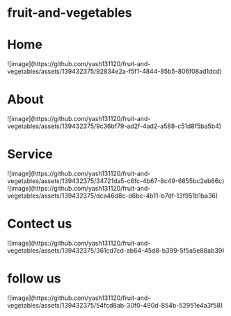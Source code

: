 # fruit-and-vegetables

<h1>Home</h1>
![image](https://github.com/yash131120/fruit-and-vegetables/assets/139432375/92834e2a-f5f1-4844-85b5-806f08ad1dcd)

<h1>About</h1>
![image](https://github.com/yash131120/fruit-and-vegetables/assets/139432375/9c36bf79-ad2f-4ad2-a588-c51d8f5ba5b4)

<h1>Service</h1>
![image](https://github.com/yash131120/fruit-and-vegetables/assets/139432375/34721da5-c6fc-4b67-8c49-6855bc2eb66c)
![image](https://github.com/yash131120/fruit-and-vegetables/assets/139432375/dca46d8c-d6bc-4b11-b7df-13f951b1ba36)

<h1>Contect us</h1>
![image](https://github.com/yash131120/fruit-and-vegetables/assets/139432375/361cd7cd-ab64-45d8-b399-5f5a5e88ab39)

<h1>follow us</h1>
![image](https://github.com/yash131120/fruit-and-vegetables/assets/139432375/54fcd8ab-30f0-490d-854b-52951e4a3f58)
